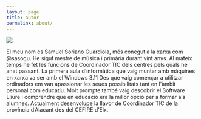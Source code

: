 ```yaml
---
layout: page
title: autor
permalink: about/
---
```


<img class="col one right" src="..//img/sasogu.jpg">


El meu nom és Samuel Soriano Guardiola, més conegut a la xarxa com @sasogu. He sigut mestre de música i primària durant vint anys. Al mateix temps he fet les funcions de Coordinador TIC dels centres pels quals he anat passant. La primera aula d’informàtica que vaig muntar amb màquines en xarxa va ser amb el Windows 3.11 Des que vaig començar a utilitzar ordinadors em van apassionar les seues possibilitats tant en l'àmbit personal com educatiu. Molt prompte també vaig descobrir el Software Lliure i comprendre que en educació era la millor opció per a formar als alumnes. Actualment desenvolupe la llavor de Coordinador TIC de la província d’Alacant des del CEFIRE d’Elx.
<br><br>
<br /><br />
<br />
<br/>
<span class="contacticon center">
	<a href="mailto:sasogu@edutictac.es"> <i class="fa fa-envelope-o" aria-hidden="true"></i>	</a>
	<a href="https://telegram.me/sasogu" target="_blank"> <i class="fa fa-paper-plane" aria-hidden="true"></i></a>
	<a href="https://github.com/sasogu" target="_blank"><i class="fa fa-github-square"></i></a>
	<a href="https://www.linkedin.com/in/sasogu/" target="_blank"><i class="fa fa-linkedin-square"></i></a>
	<a href="https://twitter.com/sasogu" target="_blank"><i class="fa fa-twitter-square"></i></a>
</span>

